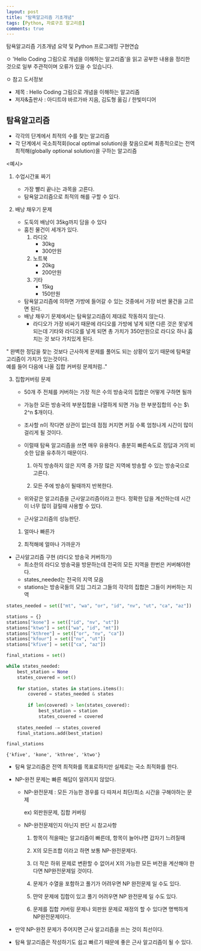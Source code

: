 ```yaml
---
layout: post
title: "탐욕알고리즘 기초개념"
tags: [Python, 자료구조 알고리즘]
comments: true
---
```


탐욕알고리즘 기초개념 요약 및 Python 프로그래밍 구현연습

ㅇ 'Hello Coding 그림으로 개념을 이해하는 알고리즘'을 읽고 공부한 내용을 정리한 것으로 일부 주관적이며 오류가 있을 수 있습니다.

ㅇ 참고 도서정보
- 제목 : Hello Coding 그림으로 개념을 이해하는 알고리즘
- 저자&출판사 : 아디트야 바르가바 지음, 김도형 옮김 / 한빛미디어

## 탐욕알고리즘

- 각각의 단계에서 최적의 수를 찾는 알고리즘
- 각 단계에서 국소최적회(local optimal solution)을 찾음으로써 최종적으로는 전역 최적해(globally optional solution)을 구하는 알고리즘

<예시>

1. 수업시간표 짜기
   - 가장 빨리 끝나는 과목을 고른다. 
   - 탐욕알고리즘으로 최적의 해를 구할 수 있다.
   
   
2. 배낭 채우기 문제
   - 도둑의 배낭이 35kg까지 담을 수 있다
   - 훔친 물건이 세개가 있다.
     1) 라디오
         - 30kg
         - 300만원
     2) 노트북
         - 20kg
         - 200만원
     3) 기타
         - 15kg
         - 150만원
   - 탐욕알고리즘에 의하면 가방에 들어갈 수 있는 것중에서 가장 비싼 물건을 고르면 된다.
   - 배낭 채우기 문제에서는 탐욕알고리즘이 제대로 작동하지 않는다.
     - 라디오가 가장 비싸기 때문에 라디오를 가방에 넣게 되면 다른 것은 못넣게 되는데
       기타와 라디오를 넣게 되면 총 가치가 350만원으로 라디오 하나 훔치는 것 보다 가치있게 된다.
       
       
" 완벽한 정답을 찾는 것보다 근사하게 문제를 풀어도 되는 상황이 있기 때문에 탐욕알고리즘이 가치가 있는것이다.       
  예를 들어 다음에 나올 집합 커버링 문제처럼.."
  
  
3. 집합커버링 문제
   - 50개 주 전체를 커버하는 가장 적은 수의 방송국의 집합은 어떻게 구하면 될까
   - 가능한 모든 방송국의 부분집합을 나열하게 되면 가능 한 부분집합의 수는 $\ 2^n $개이다.
   - 조사할 n이 작다면 상관이 없는데 점점 커지면 커질 수록 엄청나게 시간이 많이 걸리게 될 것이다.
   - 이럴때 탐욕 알고리즘을 쓰면 매우 유용하다. 충분히 빠른속도로 정답과 거의 비슷한 답을 유추하기 때문이다.
   
     1) 아직 방송하지 않은 지역 중 가장 많은 지역에 방송할 수 있는 방송국으로 고른다.
     
     2) 모든 주에 방송이 될때까지 반복한다.
     
     
    - 위와같은 알고리즘을 근사알고리즘이라고 한다. 정확한 답을 계산하는데 시간이 너무 많이 걸릴때 사용할 수 있다.
    - 근사알고리즘의 성능판단.
   
     1) 얼마나 빠른가
     
     2) 최적해에 얼마나 가까운가

- 근사알고리즘 구현 (라디오 방송국 커버하기)
   - 최소한의 라디오 방송국을 방문하는데 전국의 모든 지역을 한번은 커버해야한다.
   - states_needed는 전국의 지역 모음
   - stations는 방송국들의 모임 그리고 그들의 각각의 집합은 그들이 커버하는 지역


```python
states_needed = set(["mt", "wa", "or", "id", "nv", "ut", "ca", "az"])

stations = {}
stations["kone"] = set(["id", "nv", "ut"])
stations["ktwo"] = set(["wa", "id", "mt"])
stations["kthree"] = set(["or", "nv", "ca"])
stations["kfour"] = set(["nv", "ut"])
stations["kfive"] = set(["ca", "az"])

final_stations = set()

while states_needed:
    best_station = None
    states_covered = set()
    
    for station, states in stations.items():
        covered = states_needed & states
        
        if len(covered) > len(states_covered):
            best_station = station
            states_covered = covered
            
    states_needed -= states_covered
    final_stations.add(best_station)

final_stations
```




    {'kfive', 'kone', 'kthree', 'ktwo'}



- 탐욕 알고리즘은 전역 최적화를 목표로하지만 실제로는 국소 최적화를 한다.


- NP-완전 문제는 빠른 해답이 알려지지 않았다.


  - NP-완전문제 : 모든 가능한 경우를 다 따져서 최단/최소 시간을 구해야하는 문제
    
    ex) 외판원문제, 집합 커버링
    
  - NP-완전문제인지 아닌지 판단 시 참고사항
    
    1) 항목이 적을때는 알고리즘이 빠른데, 항목이 늘어나면 갑자기 느려질때
    
    2) X의 모든조합 이라고 하면 보통 NP-완전문제다.
    
    3) 더 작은 하위 문제로 변환할 수 없어서 X의 가능한 모든 버전을 계산해야 한다면 NP완전문제일 것이다.
    
    4) 문제가 수열을 포함하고 풀기가 어려우면 NP 완전문제 일 수도 있다.
    
    5) 먄약 문제에 집합이 있고 풀기 어려우면 NP 완전문제 일 수도 있다.
    
    6) 문제를 집합 커버링 문제나 외판원 문제로 재정의 할 수 있다면 명백하게 NP완전문제이다.
    
    
- 만약 NP-완전 문제가 주어지면 근사 알고리즘을 쓰는 것이 최선이다.


- 탐욕 알고리즘은 작성하기도 쉽고 빠르기 때문에 좋은 근사 알고리즘이 될 수 있다.
